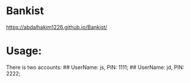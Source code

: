 # Bankist

https://abdalhakim1226.github.io/Bankist/

# Usage:

There is two accounts: ## UserName: js, PIN: 1111; ## UserName: jd, PIN: 2222;

